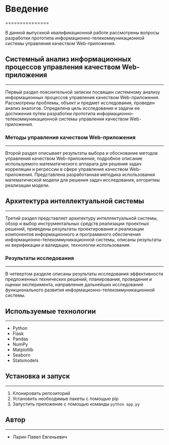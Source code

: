 # Введение
===============

В данной выпускной квалификационной работе рассмотрены вопросы разработки прототипа информационно-телекоммуникационной системы управления качеством Web-приложения.

## Системный анализ информационных процессов управления качеством Web-приложения
---------------------------------------------------------

Первый раздел пояснительной записки посвящен системному анализу информационных процессов управления качеством Web-приложения. Рассмотрены проблемы, объект и предмет исследования, проведен анализ аналогов. Определена цель исследования и задачи ее достижения путем разработки прототипа информационно-телекоммуникационной системы управления качеством Web-приложения.

### Методы управления качеством Web-приложения
------------------------------------------

Второй раздел описывает результаты выбора и обоснование методов управления качеством Web-приложения, подробное описание используемого математического аппарата для решения задач корреляции и регрессии в сфере управления качеством Web-приложения. Представлена разработанная методика использования математической модели для решения задач исследования, алгоритмы реализации модели.

## Архитектура интеллектуальной системы
------------------------------

Третий раздел представляет архитектуру интеллектуальной системы, обзор и выбор инструментальных средств реализации проектных решений, приведены результаты проектирования и реализации компонентов информационного и программного обеспечения информационно-телекоммуникационной системы, описаны результаты их верификации и валидации, технологии использования.

### Результаты исследования
-------------------------

В четвертом разделе описаны результаты исследования эффективности предложенных технических решений, планирования, проведения и оценки эксперимента, направление дальнейших исследований функционального развития информационно-телекоммуникационной системы.

## Используемые технологии
-------------------------

* Python
* Flask
* Pandas
* NumPy
* Matplotlib
* Seaborn
* Statsmodels

## Установка и запуск
---------------------

1. Клонировать репозиторий
2. Установить необходимые пакеты с помощью pip
3. Запустить приложение с помощью команды `python app.py`

## Автор
--------

* Ларин Павел Евгеньевич